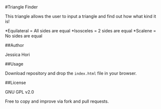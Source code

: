 #Triangle Finder

This triangle allows the user to input a triangle and find out how what kind it is!

*Equilateral = All sides are equal
*Isosceles = 2 sides are equal
*Scalene = No sides are equal

##Author

Jessica Hori

##Usage

Download repository and drop the ```index.html``` file in your browser.


##License

GNU GPL v2.0

Free to copy and improve via fork and pull requests. 

